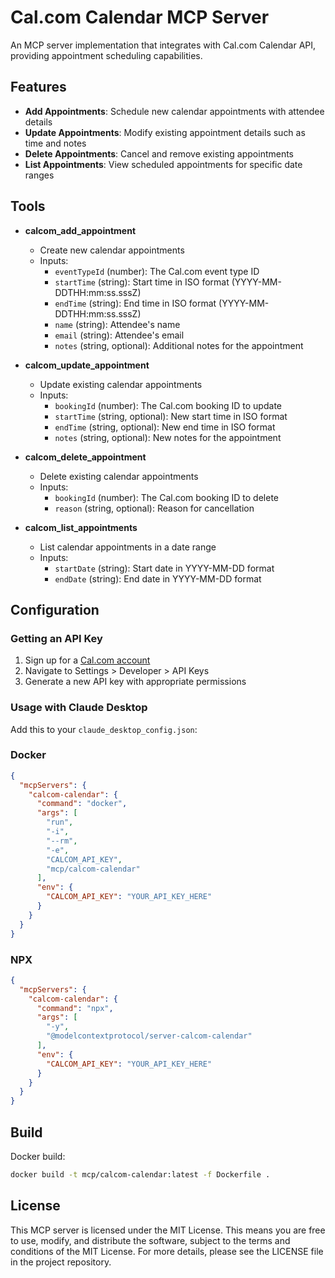 # Cal.com Calendar MCP Server

An MCP server implementation that integrates with Cal.com Calendar API, providing appointment scheduling capabilities.

## Features

- **Add Appointments**: Schedule new calendar appointments with attendee details
- **Update Appointments**: Modify existing appointment details such as time and notes
- **Delete Appointments**: Cancel and remove existing appointments
- **List Appointments**: View scheduled appointments for specific date ranges

## Tools

- **calcom_add_appointment**
  - Create new calendar appointments
  - Inputs:
    - `eventTypeId` (number): The Cal.com event type ID
    - `startTime` (string): Start time in ISO format (YYYY-MM-DDTHH:mm:ss.sssZ)
    - `endTime` (string): End time in ISO format (YYYY-MM-DDTHH:mm:ss.sssZ)
    - `name` (string): Attendee's name
    - `email` (string): Attendee's email
    - `notes` (string, optional): Additional notes for the appointment

- **calcom_update_appointment**
  - Update existing calendar appointments
  - Inputs:
    - `bookingId` (number): The Cal.com booking ID to update
    - `startTime` (string, optional): New start time in ISO format
    - `endTime` (string, optional): New end time in ISO format
    - `notes` (string, optional): New notes for the appointment

- **calcom_delete_appointment**
  - Delete existing calendar appointments
  - Inputs:
    - `bookingId` (number): The Cal.com booking ID to delete
    - `reason` (string, optional): Reason for cancellation

- **calcom_list_appointments**
  - List calendar appointments in a date range
  - Inputs:
    - `startDate` (string): Start date in YYYY-MM-DD format
    - `endDate` (string): End date in YYYY-MM-DD format


## Configuration

### Getting an API Key
1. Sign up for a [Cal.com account](https://cal.com)
2. Navigate to Settings > Developer > API Keys
3. Generate a new API key with appropriate permissions

### Usage with Claude Desktop
Add this to your `claude_desktop_config.json`:

### Docker

```json
{
  "mcpServers": {
    "calcom-calendar": {
      "command": "docker",
      "args": [
        "run",
        "-i",
        "--rm",
        "-e",
        "CALCOM_API_KEY",
        "mcp/calcom-calendar"
      ],
      "env": {
        "CALCOM_API_KEY": "YOUR_API_KEY_HERE"
      }
    }
  }
}
```

### NPX

```json
{
  "mcpServers": {
    "calcom-calendar": {
      "command": "npx",
      "args": [
        "-y",
        "@modelcontextprotocol/server-calcom-calendar"
      ],
      "env": {
        "CALCOM_API_KEY": "YOUR_API_KEY_HERE"
      }
    }
  }
}
```


## Build

Docker build:

```bash
docker build -t mcp/calcom-calendar:latest -f Dockerfile .
```

## License

This MCP server is licensed under the MIT License. This means you are free to use, modify, and distribute the software, subject to the terms and conditions of the MIT License. For more details, please see the LICENSE file in the project repository.
